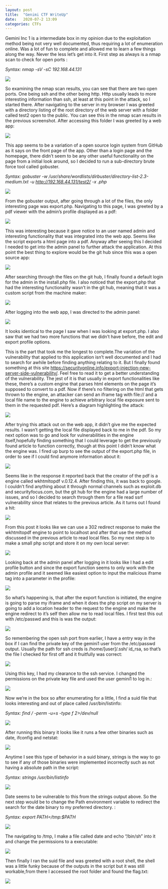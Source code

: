 ```yaml
---
layout: post
title:  "Genimi CTF WriteUp"
date:   2020-07-2 13:09
categories: CTFs
---
```


Gemini Inc 1 is a intermediate box in my opinion due to the exploitation method being not very well documented, thus requiring a lot of enumeration online. Was a lot of fun to complete and allowed me to learn a few things along the way. Never the less let’s get into it.
First step as always is a nmap scan to check for open ports :


*Syntax: nmap -sV -sC 192.168.44.131*

<img src="../../../../images/gemini-2.png">

So examining  the nmap scan results, you can see that there are two open ports. One being ssh and the other being http. Http usually leads to more interesting information than ssh, at least at this point in the attack, so I started there. After navigating to the server in my browser I was greeted with a directory listing of the root directory of the web server with a folder called test2 open to the public. You can see this in  the nmap scan results in the previous screenshot. After accessing this folder I was greeted by a web app:

<img src="../../../../images/gemini-3.png">

This app seems to be a variation of a open source login system from GitHub as it says on the front page of the app. Other than a login page and the homepage, there didn’t seem to be any other useful functionality on the page from a initial look around, so I decided to run a sub-directory brute force tool called gobuster.

*Syntax: gobuster -w /usr/share/wordlists/dirbuster/directory-list-2.3-medium.txt -u http://192.168.44.131/test2/ -x .php*

<img src="../../../../images/gemini-4.png">

From the gobuster output, after going through a lot of the files, the only interesting page was export.php. Navigating to this page, I was greeted by a pdf viewer with the admin’s profile displayed as a pdf:

<img src="../../../../images/genimi-5.png">

This was interesting because it gave notice to an user named admin and interesting functionality that was integrated into the web app. Seems like the script exports a html page into a pdf. Anyway after seeing this I decided I needed to get into the admin panel to further attack the application. At this point the best thing to explore would be the git hub since this was a open source app:

<img src="../../../../images/genimi-6.png">

After searching through the files on the git hub, I finally found a default login for the admin in the install.php file. I also noticed that the export.php that had the interesting functionality wasn’t in the git hub, meaning that it was a custom script from the machine maker:

<img src="../../../../images/genimi-7.png">

After logging into the web app, I was directed to the admin panel:

<img src="../../../../images/genimi-8.png">

It looks identical to the page I saw when I was looking at export.php. I also saw that we had two more functions that we didn’t have before, the edit and export profile options.

This is the part that took me the longest to complete.The variation of the vulnerability that applied to this application  isn’t well documented and I had to search for awhile before finding anything relating to it. But I finally found something at this site <a href="https://securityonline.info/export-injection-new-server-side-vulnerability/">https://securityonline.info/export-injection-new-server-side-vulnerability/</a>. Feel free to read it  to get a better understanding of the vulnerability. The jest of it is that usually in export functionalities like these, there’s a custom engine that parses html elements on the page it’s supposed to convert to a pdf. Now if there’s no filtering on the html that gets thrown to the engine, an attacker can send an iframe tag with file:// and a local file name to the engine to achieve arbitrary  local file exposure sent to them in the requested pdf. Here’s a diagram highlighting the attack:

<img src="../../../../images/gemini-9.png">

After trying this attack out on the web app, it didn’t give me the expected results. I wasn’t getting the local file displayed back to me in the pdf. So my next option was to go and look for vulnerabilities in the engine itself,hopefully finding something that I could leverage to get the previously found article to function correctly, though at this point I didn’t know  what the engine was. I fired up burp to see the output of the export.php file, in order to see if I could find anymore information  about it:

<img src="../../../../images/gemini-10.png">

Seems like in the response it reported back that the creator of the pdf is a engine called wkhtmltopdf v.0.12.4. After finding this, it was back to google. I couldn’t find anything about it through normal channels such as exploit.db and securityfocus.com, but the git hub for the engine had a large number of issues, and so I decided to search through them for a file read ssrf vulnerability since that relates to the previous article. As it turns out I found a hit:

<img src="../../../../images/gemini11.png">

From this post it looks like we can use a 302 redirect response to make the wkhtmltopdf engine to point to localhost and after that use the method discussed in the previous article to read local files. So my next step is to make a small php script and store it on my own local server:

<img src="../../../../images/gemini12.png">

Looking back at the admin panel after logging in it looks like I had a edit profile button and since the export function seems to only work with the admin profile and it seemed like easiest option to input the malicious iframe tag into  a parameter in the profile:

<img src="../../../../images/gemini13.png">

So what’s happening is, that after the export function is initiated, the engine is going to parse my iframe and when it does the php script on my server is going to add a location header to the request to the engine and make the engine redirect to it’s self then allow me to read local files. I first test this  out with /etc/passwd and this is was the output:

<img src="../../../../images/gemini14.png">

So remembering the open ssh port from earlier, I have a entry way in the box if I can find the private key of the gemini1 user from the /etc/passwd output. Usually the path for ssh creds is /home/[user]/.ssh/ id_rsa, so that’s the file I checked for first off and it fruitfully was correct:

<img src="../../../../images/gemini15.png">

Using this key, I had my clearance to the ssh service. I changed the permissions on the private key file and used the user gemini1 to log in.:

<img src="../../../../images/genimi16.png">

Now we’re in the box so after enumerating for a little, I find a suid file that looks interesting and out of place called /usr/bin/listinfo:

*Syntax: find / -perm -u=s -type f 2>/dev/null*

<img src="../../../../images/genimi17.png">

After running this binary it looks like it runs a few other binaries such as date, ifconfig and netstat:

<img src="../../../../images/genimi18.png">

Anytime I see this type of behavior in a suid binary, strings is the way to go to see if any of those binaries were implemented incorrectly such as not having a absolute path in the script:

*Syntax: strings /usr/bin/listinfo*

<img src="../../../../images/genimi19.png">

Date seems to be vulnerable to this from the strings output above. So the next step would be to change the Path environment variable to redirect the search for the date binary to my preferred directory. :

*Syntax: export PATH=/tmp:$PATH*

<img src="../../../../images/genimi20.png">

The navigating to /tmp, I make a file called date and echo “/bin/sh” into it and change the permissions to a executable:

<img src="../../../../images/genimi21.png">

Then finally I ran the suid file and was greeted with a root shell, the shell was a little funky because of the outputs in the script but it was still workable,from there I accessed the root folder and found the flag.txt:

<img src="../../../../images/genimi23.png">














